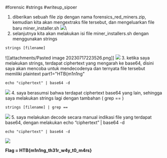 #forensic #strings
#writeup_sipoer
1. diberikan sebuah file zip dengan nama forensics_red_miners.zip, kemudian kita akan mengextraks file tersebut, dan mengeluarkan file baru miner_installer.sh 
**![](https://lh6.googleusercontent.com/ULq9bO1SXbQYWjQ2XAtxf1uUnWtnV5eBftClhHqIV2zk6NKs3Hv9UKyfLodwIR4atdzB-EJTWifi423TJyWXeMFUnlRjWxIF6j-cKlBwCdao6zSfhow7vV8jHSV52LKDdrJw81ZGrGac1Xl6gTqqFIM)**\
2. selanjutnya kita akan melakukan isi file miner_installers.sh dengan menggunakan strings
```
strings [filename]
```

![[attachments/Pasted image 20230717223526.png]] 
**![](https://lh3.googleusercontent.com/Z3xQExbBab8HVbC1IFGU4ab6riT5Omzmk_5gnQofgjgUjlyOVnoX9qssBganM6C608d9-pjeU2Vuosd__jiJWDQD7jqCi7DxbFTVIdqgnI9IXr5BXfpy-TbW8jfqXFjTk-Z4RKHg3hwukVF0zxJq_HA)**
3. ketika saya melakukan strings, terdapat ciphertext yang mengarah ke base64, disini saya akan mencoba untuk mendecodenya dan ternyata file tersebut memiliki plaintext part1="HTB{m1n1ng"
```
echo "ciphertext" | base64 -d
```
**![](https://lh5.googleusercontent.com/uWwjbKpXKMYoW46hZMgNYW1BJg4p6-KI0XzpnvvH6Deuw1HGjJb2stYdfLmudAdWZeqkFD8NEGqVpaDnpdGDXoGn4bZIUEbq1TqXwfdHAT9whlxI8OiPgfMH9sq7Oo4AWyZaa8f7D-Gmgt9XErx7ZeY)**
4. saya berasumsi bahwa terdapat ciphertext base64 yang lain, sehingga saya melakukan strings lagi dengan tambahan ( grep == ) 
```
strings [filename] | grep ==
```
**![](https://lh6.googleusercontent.com/GpZ9ajKi7_iJFt9zGs9A8EM-UZ1FlcX54v1skmOoCcOUddfHxG8ztAP-_maT3v_1GZrAK0nZWf_xyAz-NR25ckdekJ0Ktlz--tcQA87mhDDi4RuSHqaa-lntmCXnHFnHcm1-tNUwvkMwX7Bt8XRJYSg)**
5. saya melakukan decode secara manual indikasi file yang terdapat base64, dengan melakukan echo “ciphertext” | base64 -d
```
echo "ciphertext" | base64 -d 
```
**![](https://lh4.googleusercontent.com/PTZTim5eUHofvsf58TBj1-Ol8HZ4NIYsWHmSqvv1WcR2-AsJUT6NGGjaRQLQWjoSQ_Mp4wGStt2_iY0Ut4FdYKNurz2BJbRCs5RYaL7St_TwgVRJ4r1OxDpLo2TxWT6TJIzrpnnRSKnml650DZY1zfg)**

**Flag = HTB{m1n1ng_th31r_w4y_t0_m4rs}** 